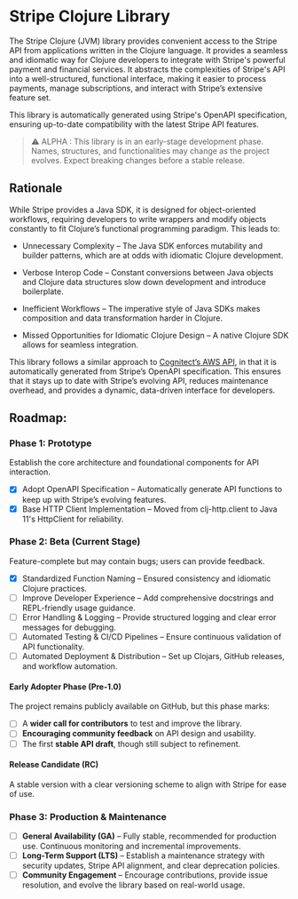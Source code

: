 # Stripe Clojure Library

The Stripe Clojure (JVM) library provides convenient access to the Stripe API from applications written in the Clojure language. It provides a seamless and idiomatic way for Clojure developers to integrate with Stripe's powerful payment and financial services. It abstracts the complexities of Stripe's API into a well-structured, functional interface, making it easier to process payments, manage subscriptions, and interact with Stripe’s extensive feature set.

This library is automatically generated using Stripe's OpenAPI specification, ensuring up-to-date compatibility with the latest Stripe API features.

> ⚠️ ALPHA : This library is in an early-stage development phase. Names, structures, and functionalities may change as the project evolves. Expect breaking changes before a stable release.

## Rationale 

While Stripe provides a Java SDK, it is designed for object-oriented workflows, requiring developers to write wrappers and modify objects constantly to fit Clojure’s functional programming paradigm. This leads to:

- Unnecessary Complexity – The Java SDK enforces mutability and builder patterns, which are at odds with idiomatic Clojure development.

- Verbose Interop Code – Constant conversions between Java objects and Clojure data structures slow down development and introduce boilerplate.

- Inefficient Workflows – The imperative style of Java SDKs makes composition and data transformation harder in Clojure.

- Missed Opportunities for Idiomatic Clojure Design – A native Clojure SDK allows for seamless integration.

This library follows a similar approach to [Cognitect’s AWS API](https://github.com/cognitect-labs/aws-api), in that it is automatically generated from Stripe’s OpenAPI specification. This ensures that it stays up to date with Stripe’s evolving API, reduces maintenance overhead, and provides a dynamic, data-driven interface for developers.
## Roadmap:

### Phase 1: Prototype
Establish the core architecture and foundational components for API interaction.
- [x] Adopt OpenAPI Specification – Automatically generate API functions to keep up with Stripe’s evolving features.
- [x] Base HTTP Client Implementation – Moved from clj-http.client to Java 11's HttpClient for reliability.

### Phase 2: Beta (Current Stage)
Feature-complete but may contain bugs; users can provide feedback.
- [x] Standardized Function Naming – Ensured consistency and idiomatic Clojure practices.
- [ ] Improve Developer Experience – Add comprehensive docstrings and REPL-friendly usage guidance.
- [ ] Error Handling & Logging – Provide structured logging and clear error messages for debugging.
- [ ] Automated Testing & CI/CD Pipelines – Ensure continuous validation of API functionality.
- [ ] Automated Deployment & Distribution – Set up Clojars, GitHub releases, and workflow automation.

#### Early Adopter Phase (Pre-1.0)
The project remains publicly available on GitHub, but this phase marks:
- [ ] A **wider call for contributors** to test and improve the library.
- [ ] **Encouraging community feedback** on API design and usability.
- [ ] The first **stable API draft**, though still subject to refinement.

#### Release Candidate (RC)
A stable version with a clear versioning scheme to align with Stripe for ease of use.

### Phase 3: Production & Maintenance
- [ ] **General Availability (GA)** – Fully stable, recommended for production use. Continuous monitoring and incremental improvements.
- [ ] **Long-Term Support (LTS)** – Establish a maintenance strategy with security updates, Stripe API alignment, and clear deprecation policies.
- [ ] **Community Engagement** – Encourage contributions, provide issue resolution, and evolve the library based on real-world usage.
